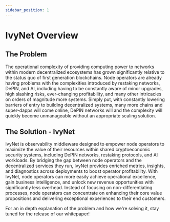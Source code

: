```yaml
---
sidebar_position: 1
---
```


# IvyNet Overview

## The Problem

The operational complexity of providing computing power to networks within modern decentralized ecosystems has grown significantly relative to the status quo of first generation blockchains. Node operators are already having problems with the complexities introduced by restaking networks, DePIN, and AI, including having to be constantly aware of minor upgrades, high slashing risks, ever-changing profitability, and many other intricacies on orders of magnitude more systems. Simply put, with constantly lowering barriers of entry to building decentralized systems, many more chains and super-dapps will come online, DePIN networks will and the complexity will quickly become unmanageable without an appropriate scaling solution.

## The Solution - IvyNet

IvyNet is observability middleware designed to empower node operators to maximize the value of their resources within shared cryptoeconomic security systems, including DePIN networks, restaking protocols, and AI workloads. By bridging the gap between node operators and the decentralized services they run, IvyNet provides enriched metrics, insights, and diagnostics across deployments to boost operator profitability. With IvyNet, node operators can more easily achieve operational excellence, gain business intelligence, and unlock new revenue opportunities with significantly less overhead. Instead of focusing on non-differentiating processes, node operators can concentrate on enhancing their core value propositions and delivering exceptional experiences to their end customers.

For an in depth explanation of the problem and how we're solving it, stay tuned for the release of our whitepaper!
